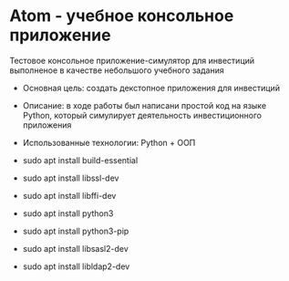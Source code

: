 # Atom - учебное консольное приложение 
Тестовое консольное приложение-симулятор для инвестиций выполненое в качестве небольшого учебного задания
- Основная цель: создать декстопное приложения для инвестиций
- Описание: в ходе работы был написани простой код на языке Python, который симулирует деятельность инвестиционного приложения
- Использованные технологии: Python + ООП



- sudo apt install build-essential 
- sudo apt install libssl-dev
- sudo apt install libffi-dev
- sudo apt install python3
- sudo apt install python3-pip
- sudo apt install libsasl2-dev
- sudo apt install libldap2-dev
